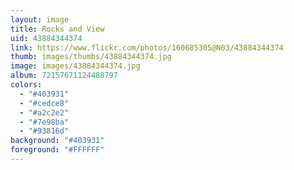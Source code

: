 ```yaml
---
layout: image
title: Rocks and View
uid: 43884344374
link: https://www.flickr.com/photos/160685305@N03/43884344374
thumb: images/thumbs/43884344374.jpg
image: images/43884344374.jpg
album: 72157671124488797
colors: 
  - "#403931"
  - "#cedce8"
  - "#a2c2e2"
  - "#7e98ba"
  - "#93816d"
background: "#403931"
foreground: "#FFFFFF"
---
```


